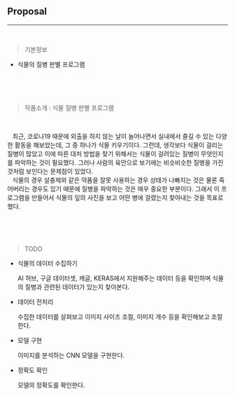 ## Proposal

------
<br>

>기본정보
 - 식물의 질병 판별 프로그램

<br><br><br>

>작품소개
: 식물 질병 판별 프로그램

<br>

&nbsp;&nbsp; 최근, 코로나19 때문에 외출을 하지 않는 날이 늘어나면서 실내에서 즐길 수 있는 다양한 활동을 해보았는데, 그 중 하나가 식물 키우기이다. 그런데, 생각보다 식물이 걸리는 질병이 많았고 이에 따른 대처 방법을 찾기 위해서는 식물이 걸려있는 질병이 무엇인지를 파악하는 것이 필요했다. 그러나 사람의 육안으로 보기에는 비슷비슷한 질병을 가진 것처럼 보인다는 문제점이 있었다.
<br>
&nbsp;&nbsp; 식물의 경우 살충제와 같은 약품을 잘못 사용하는 경우 상태가 나빠지는 것은 물론 죽어버리는 경우도 있기 때문에 질병을 파악하는 것은 매우 중요한 부분이다. 그래서 이 프로그램을 만들어서 식물의 잎의 사진을 보고 어떤 병에 걸렸는지 찾아내는 것을 목표로 했다.

<br><br><br>
 >TODO

  - 식물의 데이터 수집하기
  
    AI 허브, 구글 데이터셋, 캐글, KERAS에서 지원해주는 데이터 등을 확인하며 식물의 질병과 관련된 데이터가 있는지 찾아본다.

  - 데이터 전처리
    
    수집한 데이터를 살펴보고 이미지 사이즈 조절, 이미지 개수 등을 확인해보고 조절한다.

  - 모델 구현
    
    이미지를 분석하는 CNN 모델을 구현한다. 

  - 정확도 확인
  
    모델의 정확도를 확인한다.
